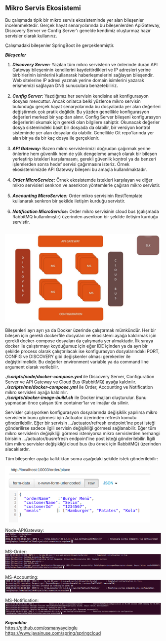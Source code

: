 
## Mikro Servis Ekosistemi ##

Bu çalışmada tipik bir mikro servis ekosisteminde yer alan bileşenler incelenmektedir.
Gerçek hayat senaryolarında bu bileşenlerden ApiGateway, Discovery Server ve Config Server'ı genelde kendimiz oluşturmaz hazır servisler olarak kullanırız.

Çalışmadaki bileşenler SpringBoot ile gerçeklenmiştir.

***Bileşenler***
1. ***Discovery Server:*** Yazılan tüm mikro servislerin ve önlerinde duran API Gateway bileşeninin kendilerini kaydettirdikleri ve IP adresleri yerine birbirlerinin isimlerini kullanarak haberleşmelerini sağlayan bileşendir. Web sitelerine IP adresi yazmak yerine domain isimlerini yazarak erişmemizi sağlayan DNS sunuculara benzetebiliriz. </br></br>
2. ***Config Server:*** Yazdığımız her servisin kendisine ait konfigurasyon dosyası mevcuttur. Ancak onlarca belki yüzlerce mikro servisin bulunduğu gerçek hayat senaryolarında bu dosyalarda yer alan değerleri değiştirmek çok pratik değildir. Bu yüzden genellikle konfigurasyon değerleri merkezi bir yapıdan alınır. Config Server bileşeni konfigurasyon değerlerini okumak için gerekli olan bilgilere sahiptir. Okunacak değerler dosya sistemindeki basit bir dosyada da olabilir, bir versiyon kontrol sisteminde yer alan dosyalar da olabilir. Genellikle Git repo'larında yer alan bir ya da bir kaç dosya ile gerçeklenir.</br></br>
3. ***API Gateway:*** Bazen mikro servislerimizi doğrudan çağırmak yerine önlerine hem güvenlik hem de yük dengeleme amaçlı olarak bir bileşen yerleştirip istekleri karşılamasını, gerekli güvenlik kontrol ya da benzeri işlemlerden sonra hedef servisi çağırmasını isteriz. Örnek ekosistemimizde API Gateway bileşeni bu amaçla kullanılmaktadır.</br></br>
4. ***Order MicroService:*** Örnek ekosistemde istekleri karşılayan ve diğer mikro servisleri senkron ve asenkron yöntemlerle çağıran mikro servistir. </br></br>
5. ***Accounting MicroService:*** Order mikro servisinin RestTemplate kullanarak senkron bir şekilde iletişim kurduğu servistir.</br></br>
6. ***Notification MicroService:*** Order mikro servisinin cloud bus (çalışmada RabbitMQ kullanılmıştır) üzerinden asenkron bir şekilde iletişim kurduğu servistir. </br></br>

![plot](./resources/ecosystem.jpg)


Bileşenleri ayrı ayrı ya da Docker üzerinde çalıştırmak mümkündür. Her bir bileşen için gerekli dockerfile dosyaları ve ekosistemi ayağa kaldırmak için gerekli docker-compose dosyaları da çalışmada yer almaktadır.
İlk sıraya docker ile çalıştırmayı koyduğumuz için eğer IDE içinden ya da ayrı bir şekilde process olarak çalıştırılacak ise konfigurasyon dosyalarındaki PORT, CONFIG ve DISCOVERY gibi değişkenler olması gerekenler ile değiştirilmelidir. 
Bu değerler environment variable ya da command line argument olarak verilebilir.</br>

***./scripts/node/docker-compose.yml*** ile Discovery Server, Configuration Server ve API Gateway ve Cloud Bus (RabbitMQ) ayağa kaldırılır.</br>
***./scripts/ms/docker-compose.yml*** ile Order, Accounting ve Notification mikro servisleri ayağa kaldırılır. </br>
***./scripts/docker-image-build.sh*** ile Docker imajları oluşturulur. Bunu yapmadan önce çalışan tüm container'lar ve imajlar da silinir.

Servisler çalışıyorken konfigurasyon dosyalarında değişiklik yapılırsa mikro servislerin bunu görmesi için Actuator üzerinden refresh komutu gönderilebilir.
Eğer bir servisin .../actuator/refresh endpoint'ine post isteği gönderilirse sadece ilgili servisin değişikliği görmesi sağlanabilir. Eğer tüm mikro servislerin değişikliği görmesi isteniyorsa mikro servislerden herhangi birisinin .../actuator/busrefresh endpoint'ine post isteği gönderilebilir. İlgili tüm mikro servisler değişikliği cloud bus (bu örnek için RabbitMQ) üzerinden alacaklardır.

Tüm bileşenler ayağa kalktıktan sonra aşağıdaki şekilde istek gönderilebilir:

![plot](./resources/postman.png)

Node-APIGateway:
![plot](./resources/node-apigateway.png)

MS-Order:
![plot](./resources/ms-order.png)

MS-Accounting:
![plot](./resources/ms-accounting.png)

MS-Notification:
![plot](./resources/ms-notification.png)

***Kaynaklar*** </br>
https://github.com/osmanyaycioglu </br>
https://www.javainuse.com/spring/springcloud

